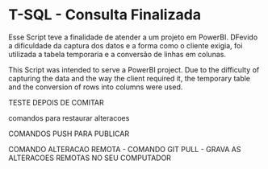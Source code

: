 # T-SQL - Consulta Finalizada

Esse Script teve a finalidade de atender a um projeto em PowerBI.
DFevido a dificuldade da captura dos datos e a forma como o cliente exigia, foi utilizada a tabela temporaria e a conversão de linhas em colunas.

This Script was intended to serve a PowerBI project.
Due to the difficulty of capturing the data and the way the client required it, the temporary table and the conversion of rows into columns were used.

TESTE DEPOIS DE COMITAR

comandos para restaurar alteracoes

COMANDOS PUSH PARA PUBLICAR

COMANDO ALTERACAO REMOTA - COMANDO GIT PULL - GRAVA AS ALTERACOES REMOTAS NO SEU COMPUTADOR
